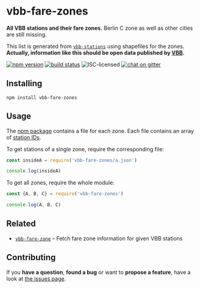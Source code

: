 # vbb-fare-zones

**All VBB stations and their fare zones.** Berlin C zone as well as other cities are still missing.

This list is generated from [`vbb-stations`](https://github.com/derhuerst/vbb-stations) using shapefiles for the zones. **Actually, information like this should be open data published by [VBB](https://www.vbb.de/).**

[![npm version](https://img.shields.io/npm/v/vbb-fare-zones.svg)](https://www.npmjs.com/package/vbb-fare-zones)
[![build status](https://img.shields.io/travis/derhuerst/vbb-fare-zones.svg)](https://travis-ci.org/derhuerst/vbb-fare-zones)
![ISC-licensed](https://img.shields.io/github/license/derhuerst/vbb-fare-zones.svg)
[![chat on gitter](https://badges.gitter.im/derhuerst.svg)](https://gitter.im/derhuerst)


## Installing

```shell
npm install vbb-fare-zones
```


## Usage

The [npm package](https://www.npmjs.com/package/vbb-fare-zones) contains a file for each zone. Each file contains an array of [station IDs](https://github.com/derhuerst/vbb-stations#usage).

To get stations of a single zone, require the corresponding file:

```js
const insideA = require('vbb-fare-zones/a.json')

console.log(insideA)
```

To get all zones, require the whole module:

```js
const {A, B, C} = require('vbb-fare-zones')

console.log(A, B, C)
```


## Related

- [`vbb-fare-zone`](https://github.com/juliuste/vbb-fare-zone) – Fetch fare zone information for given VBB stations


## Contributing

If you **have a question**, **found a bug** or want to **propose a feature**, have a look at [the issues page](https://github.com/derhuerst/vbb-fare-zones/issues).
